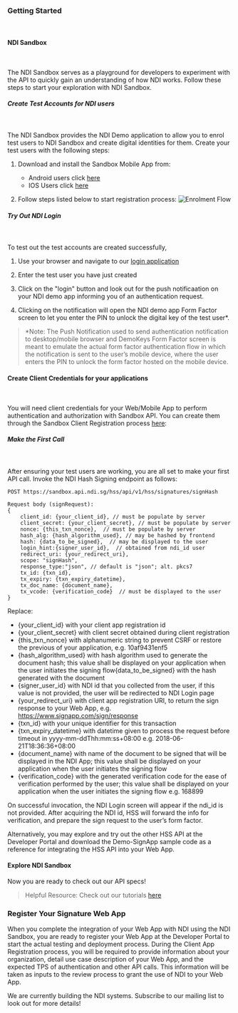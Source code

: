 ### Getting Started
<br/>

#### NDI Sandbox
<br/>

The NDI Sandbox serves as a playground for developers to experiment with the API to quickly gain an understanding of how NDI works.  Follow these steps to start your exploration with NDI Sandbox.  

##### Create Test Accounts for NDI users
<br/>

The NDI Sandbox provides the NDI Demo application to allow you to enrol test users to NDI Sandbox and create digital identities for them.  Create your test users with the following steps:

1. Download and install the Sandbox Mobile App from:
   + Android users click [here](https://goo.gl/cb4VBA)
   + IOS Users click [here](https://goo.gl/JQo2iu)

2. Follow steps listed below to start registration process:
   ![Enrolment Flow](/assets/lib/trusted-services/ds/img/enrolmentflow.png)

##### Try Out NDI Login
<br/>

To test out the test accounts are created successfully,

1. Use your browser and navigate to our [login application](https://sandbox.demo.ndi.gov.sg/loginapp)

2. Enter the test user you have just created

3. Click on the "login" button and look out for the push notificaation on your NDI demo app informing you of an authentication request.

4. Clicking on the notification will open the NDI demo app Form Factor screen to let you enter the PIN to unlock the digital key of the test user*.

> *Note:
The Push Notification used to send authentication notification to desktop/mobile browser and DemoKeys Form Factor screen is meant to emulate the actual form factor authentication flow in which the notification is sent to the user’s mobile device, where the user enters the PIN to unlock the form factor hosted on the mobile device.

#### Create Client Credentials for your applications
<br/>

You will need client credentials for your Web/Mobile App to perform authentication and authorization with Sandbox API.  You can create them through the Sandbox Client Registration process [here](https://sandbox.demo.ndi.gov.sg/clnreg):

##### Make the First Call
<br/>

After ensuring your test users are working, you are all set to make your first API call.  Invoke the NDI Hash Signing endpoint as follows:

```
POST https://sandbox.api.ndi.sg/hss/api/v1/hss/signatures/signHash
```

```
Request body (signRequest):
{
    client_id: {your_client_id}, // must be populate by server
    client_secret: {your_client_secret}, // must be populate by server
    nonce: {this_txn_nonce},  // must be populate by server
    hash_alg: {hash_algorithm_used}, // may be hashed by frontend
    hash: {data_to_be_signed},  // may be displayed to the user
    login_hint:{signer_user_id},  // obtained from ndi_id user
    redirect_uri: {your_redirect_uri},
    scope: "signHash",
    response_type:"json", // default is "json"; alt. pkcs7  
    tx_id: {txn_id},
    tx_expiry: {txn_expiry_datetime},
    tx_doc_name: {document_name},
    tx_vcode: {verification_code}  // must be displayed to the user
}
```

Replace:
+ {your_client_id} with your client app registration id 
+ {your_client_secret} with client secret obtained during client registration 
+ {this_txn_nonce} with alphanumeric string to prevent CSRF or restore the previous of your application, e.g. 10af9431enf5
+ {hash_algorithm_used} with hash algorithm used to generate the document hash; this value shall be displayed on your application when the user initiates the signing flow{data_to_be_signed} with the hash generated with the document
+ {signer_user_id} with NDI id that you collected from the user, if this value is not provided, the user will be redirected to NDI Login page
+ {your_redirect_uri} with client app registration URI,  to return the sign response to your Web App, e.g. https://www.signapp.com/sign/response
+ {txn_id} with your unique identifier for this transaction
+ {txn_expiry_datetime} with datetime given to process the request before timeout in yyyy-mm-ddThh:mm:ss+08:00 e.g. 2018-06-21T18:36:36+08:00
+ {document_name} with name of the document to be signed that will be displayed in the NDI App; this value shall be displayed on your application when the user initiates the signing flow
+ {verification_code} with the generated verification code for the ease of verification performed by the user; this value shall be displayed on your application when the user initiates the signing flow e.g. 168899

On successful invocation, the NDI Login screen will appear if the ndi_id is not provided. After acquiring the NDI id, HSS will forward the info for verification, and prepare the sign request to the user’s form factor.

Alternatively, you may explore and try out the other HSS API at the Developer Portal  and download the Demo-SignApp sample code as a reference for integrating the HSS API into your Web App.

#### Explore NDI Sandbox 

Now you are ready to check out our API specs! 

> Helpful Resource: 
> Check out our tutorials [here](https://ndi-sandbox.gitbook.io/ndi-stack2018)

### Register Your Signature Web App

When you complete the integration of your Web App with NDI using the NDI Sandbox, you are ready to register your Web App at the Developer Portal to start the actual testing and deployment process. During the Client App Registration process, you will be required to provide information about your organization, detail use case description of your Web App, and the expected TPS of authentication and other API calls. This information will be taken as inputs to the review process to grant the use of NDI to your Web App.

We are currently building the NDI systems. Subscribe to our mailing list to look out for more details!
